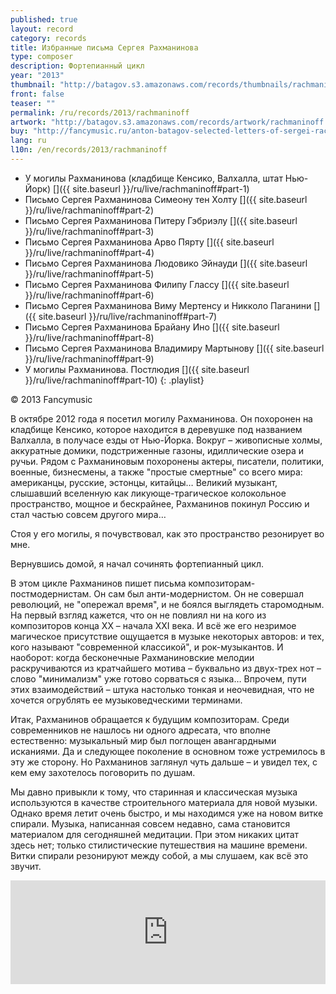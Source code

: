 ```yaml
---
published: true
layout: record
category: records
title: Избранные письма Сергея Рахманинова
type: composer
description: Фортепианный цикл
year: "2013"
thumbnail: "http://batagov.s3.amazonaws.com/records/thumbnails/rachmaninoff%20cover.jpg"
front: false
teaser: ""
permalink: /ru/records/2013/rachmaninoff
artwork: "http://batagov.s3.amazonaws.com/records/artwork/rachmaninoff.png"
buy: "http://fancymusic.ru/anton-batagov-selected-letters-of-sergei-rachmaninoff/"
lang: ru
l10n: /en/records/2013/rachmaninoff
---
```


- У могилы Рахманинова (кладбище Кенсико, Валхалла, штат Нью-Йорк) [<i class="fa fa-youtube-play"></i>]({{ site.baseurl }}/ru/live/rachmaninoff#part-1)
- Письмо Сергея Рахманинова Симеону тен Холту [<i class="fa fa-youtube-play"></i>]({{ site.baseurl }}/ru/live/rachmaninoff#part-2)
- Письмо Сергея Рахманинова Питеру Гэбриэлу [<i class="fa fa-youtube-play"></i>]({{ site.baseurl }}/ru/live/rachmaninoff#part-3)
- Письмо Сергея Рахманинова Арво Пярту [<i class="fa fa-youtube-play"></i>]({{ site.baseurl }}/ru/live/rachmaninoff#part-4)
- Письмо Сергея Рахманинова Людовико Эйнауди [<i class="fa fa-youtube-play"></i>]({{ site.baseurl }}/ru/live/rachmaninoff#part-5)
- Письмо Сергея Рахманинова Филипу Глассу [<i class="fa fa-youtube-play"></i>]({{ site.baseurl }}/ru/live/rachmaninoff#part-6)
- Письмо Сергея Рахманинова Виму Мертенсу и Никколо Паганини [<i class="fa fa-youtube-play"></i>]({{ site.baseurl }}/ru/live/rachmaninoff#part-7)
- Письмо Сергея Рахманинова Брайану Ино [<i class="fa fa-youtube-play"></i>]({{ site.baseurl }}/ru/live/rachmaninoff#part-8)
- Письмо Сергея Рахманинова Владимиру Мартынову [<i class="fa fa-youtube-play"></i>]({{ site.baseurl }}/ru/live/rachmaninoff#part-9)
- У могилы Рахманинова. Постлюдия [<i class="fa fa-youtube-play"></i>]({{ site.baseurl }}/ru/live/rachmaninoff#part-10)
{: .playlist}

© 2013 Fancymusic

В октябре 2012 года я посетил могилу Рахманинова. Он похоронен на кладбище Кенсико, которое находится в деревушке под названием Валхалла, в получасе езды от Нью-Йорка. Вокруг – живописные холмы, аккуратные домики, подстриженные газоны, идиллические озера и ручьи. Рядом с Рахманиновым похоронены актеры, писатели, политики, военные, бизнесмены, а также "простые смертные" со всего мира: американцы, русские, эстонцы, китайцы… Великий музыкант, слышавший вселенную как ликующе-трагическое колокольное пространство, мощное и бескрайнее, Рахманинов покинул Россию и стал частью совсем другого мира…

Стоя у его могилы, я почувствовал, как это пространство резонирует во мне.

Вернувшись домой, я начал сочинять фортепианный цикл.

В этом цикле Рахманинов пишет письма композиторам-постмодернистам. 
Он сам был анти-модернистом. Он не совершал революций, не "опережал время", и не боялся выглядеть старомодным. На первый взгляд кажется, что он не повлиял ни на кого из композиторов конца ХХ – начала XXI века. И всё же его незримое магическое присутствие ощущается в музыке некоторых авторов: и тех, кого называют "современной классикой", и рок-музыкантов. И наоборот: когда бесконечные Рахманиновские мелодии раскручиваются из кратчайшего мотива – буквально из двух-трех нот – слово "минимализм" уже готово сорваться с языка… Впрочем, пути этих взаимодействий – штука настолько тонкая и неочевидная, что не хочется огрублять ее музыковедческими терминами.

Итак, Рахманинов обращается к будущим композиторам. Среди современников не нашлось ни одного адресата, что вполне естественно: музыкальный мир был поглощен авангардными исканиями. Да и следующее поколение в основном тоже устремилось в эту же сторону. Но Рахманинов заглянул чуть дальше – и увидел тех, с кем ему захотелось поговорить по душам.

Мы давно привыкли к тому, что старинная и классическая музыка используются в качестве строительного материала для новой музыки. Однако время летит очень быстро, и мы находимся уже на новом витке спирали. Музыка, написанная совсем недавно, сама становится материалом для сегодняшней медитации. При этом никаких цитат здесь нет; только стилистические путешествия на машине времени. Витки спирали резонируют между собой, а мы слушаем, как всё это звучит.

<iframe width="100%" height="166" scrolling="no" frameborder="no" src="https://w.soundcloud.com/player/?url=http%3A%2F%2Fapi.soundcloud.com%2Ftracks%2F91266614"></iframe>